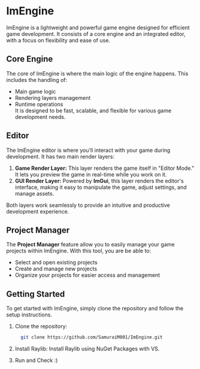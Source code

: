 # ImEngine


ImEngine is a lightweight and powerful game engine designed for efficient game development. It consists of a core engine and an integrated editor, with a focus on flexibility and ease of use.  

## Core Engine

The core of ImEngine is where the main logic of the engine happens. This includes the handling of:

- Main game logic
- Rendering layers management
- Runtime operations  
It is designed to be fast, scalable, and flexible for various game development needs.

## Editor

The ImEngine editor is where you'll interact with your game during development. It has two main render layers:

1. **Game Render Layer:** This layer renders the game itself in "Editor Mode." It lets you preview the game in real-time while you work on it.
2. **GUI Render Layer:** Powered by **ImGui**, this layer renders the editor's interface, making it easy to manipulate the game, adjust settings, and manage assets.

Both layers work seamlessly to provide an intuitive and productive development experience.

## Project Manager

The **Project Manager** feature allow you to easily manage your game projects within ImEngine. With this tool, you are be able to:

- Select and open existing projects
- Create and manage new projects
- Organize your projects for easier access and management

## Getting Started

To get started with ImEngine, simply clone the repository and follow the setup instructions.

1. Clone the repository:
   ```bash
     git clone https://github.com/SamuraiM001/ImEngine.git

2. Install Raylib:
  Install Raylib using NuGet Packages with VS.

3. Run and Check :)
    
